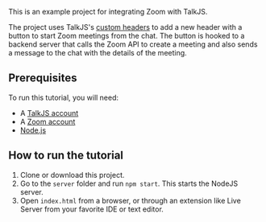 This is an example project for integrating Zoom with TalkJS.

The project uses TalkJS's [custom headers](https://talkjs.com/docs/Features/Customizations/Creating_Custom_Headers/) to add a new header with a button to start Zoom meetings from the chat. The button is hooked to a backend server that calls the Zoom API to create a meeting and also sends a message to the chat with the details of the meeting.

## Prerequisites

To run this tutorial, you will need:

- A [TalkJS account](https://talkjs.com/dashboard/login)
- A [Zoom account](https://zoom.us/signup)
- [Node.js](https://nodejs.org/en)

## How to run the tutorial

1. Clone or download this project.
2. Go to the `server` folder and run `npm start`. This starts the NodeJS server.
3. Open `index.html` from a browser, or through an extension like Live Server from your favorite IDE or text editor. 